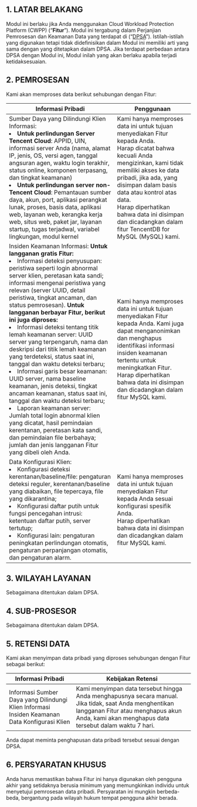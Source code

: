 ## 1\. LATAR BELAKANG

Modul ini berlaku jika Anda menggunakan Cloud Workload Protection Platform (CWPP) (“**Fitur**”). Modul ini tergabung dalam Perjanjian Pemrosesan dan Keamanan Data yang terdapat di (“[DPSA](https://intl.cloud.tencent.com/document/product/301/17347)”). Istilah-istilah yang digunakan tetapi tidak didefinisikan dalam Modul ini memiliki arti yang sama dengan yang ditetapkan dalam DPSA. Jika terdapat perbedaan antara DPSA dengan Modul ini, Modul inilah yang akan berlaku apabila terjadi ketidaksesuaian.

## 2\. PEMROSESAN

Kami akan memproses data berikut sehubungan dengan Fitur:

| **Informasi Pribadi**                                     | **Penggunaan**                                                      |
| ------------------------------------------------------------ | ------------------------------------------------------------ |
| Sumber Daya yang Dilindungi Klien Informasi: <br><li>**Untuk perlindungan Server Tencent Cloud**: APPID, UIN, informasi server Anda (nama, alamat IP, jenis, OS, versi agen, tanggal angsuran agen, waktu login terakhir, status online, komponen terpasang, dan tingkat keamanan) <br><li>**Untuk perlindungan server non-Tencent Cloud**: Pemantauan sumber daya, akun, port, aplikasi perangkat lunak, proses, basis data, aplikasi web, layanan web, kerangka kerja web, situs web, paket jar, layanan startup, tugas terjadwal, variabel lingkungan, modul kernel | Kami hanya memproses data ini untuk tujuan menyediakan Fitur kepada Anda. <br/> Harap dicatat bahwa kecuali Anda mengizinkan, kami tidak memiliki akses ke data pribadi, jika ada, yang disimpan dalam basis data atau kontrol atas data.<br/> Harap diperhatikan bahwa data ini disimpan dan dicadangkan dalam fitur TencentDB for MySQL (MySQL) kami. |
| Insiden Keamanan Informasi: **Untuk langganan gratis Fitur:** <br><li>Informasi deteksi penyusupan: peristiwa seperti login abnormal server klien, peretasan kata sandi; informasi mengenai peristiwa yang relevan (server UUID, detail peristiwa, tingkat ancaman, dan status pemrosesan). **Untuk langganan berbayar Fitur, berikut ini juga diproses:** <br><li> Informasi deteksi tentang titik lemah keamanan server: UUID server yang terpengaruh, nama dan deskripsi dari titik lemah keamanan yang terdeteksi, status saat ini, tanggal dan waktu deteksi terbaru; <br><li>Informasi garis besar keamanan: UUID server, nama baseline keamanan, jenis deteksi, tingkat ancaman keamanan, status saat ini, tanggal dan waktu deteksi terbaru; <br><li>Laporan keamanan server: Jumlah total login abnormal klien yang dicatat, hasil pemindaian kerentanan, peretasan kata sandi, dan pemindaian file berbahaya; jumlah dan jenis langganan Fitur yang dibeli oleh Anda. | Kami hanya memproses data ini untuk tujuan menyediakan Fitur kepada Anda. Kami juga dapat menganonimkan dan menghapus identifikasi informasi insiden keamanan tertentu untuk meningkatkan Fitur. <br/>Harap diperhatikan bahwa data ini disimpan dan dicadangkan dalam fitur MySQL kami. |
| Data Konfigurasi Klien: <br><li>Konfigurasi deteksi kerentanan/baseline/file: pengaturan deteksi reguler, kerentanan/baseline yang diabaikan, file tepercaya, file yang dikarantina; <br><li>Konfigurasi daftar putih untuk fungsi pencegahan intrusi: ketentuan daftar putih, server tertutup; <br><li>Konfigurasi lain: pengaturan peningkatan perlindungan otomatis, pengaturan perpanjangan otomatis, dan pengaturan alarm. | Kami hanya memproses data ini untuk tujuan menyediakan Fitur kepada Anda sesuai konfigurasi spesifik Anda. <br/>Harap diperhatikan bahwa data ini disimpan dan dicadangkan dalam fitur MySQL kami. |

## 3\. WILAYAH LAYANAN

Sebagaimana ditentukan dalam DPSA.

## 4\. SUB-PROSESOR

Sebagaimana ditentukan dalam DPSA.

## 5\. RETENSI DATA

Kami akan menyimpan data pribadi yang diproses sehubungan dengan Fitur sebagai berikut:

| **Informasi Pribadi**                                     | **Kebijakan Retensi**                                         |
| ------------------------------------------------------------ | ------------------------------------------------------------ |
| Informasi Sumber Daya yang Dilindungi Klien Informasi Insiden Keamanan Data Konfigurasi Klien | Kami menyimpan data tersebut hingga Anda menghapusnya secara manual. Jika tidak, saat Anda menghentikan langganan Fitur atau menghapus akun Anda, kami akan menghapus data tersebut dalam waktu 7 hari. |

Anda dapat meminta penghapusan data pribadi tersebut sesuai dengan DPSA.

## 6\. PERSYARATAN KHUSUS

Anda harus memastikan bahwa Fitur ini hanya digunakan oleh pengguna akhir yang setidaknya berusia minimum yang memungkinkan individu untuk menyetujui pemrosesan data pribadi. Persyaratan ini mungkin berbeda-beda, bergantung pada wilayah hukum tempat pengguna akhir berada.